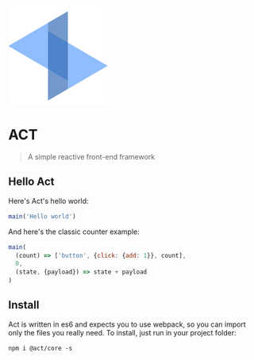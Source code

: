 ![Act](docs/symbol.svg)

# ACT

> A simple reactive front-end framework

## Hello Act

Here's Act's hello world:

```js
main('Hello world')
```

And here's the classic counter example:

```js
main(
  (count) => ['button', {click: {add: 1}}, count],
  0,
  (state, {payload}) => state + payload
)
```

## Install

Act is written in es6 and expects you to use webpack, so you can import only
the files you really need. To install, just run in your project folder:

```shell
npm i @act/core -s
```
